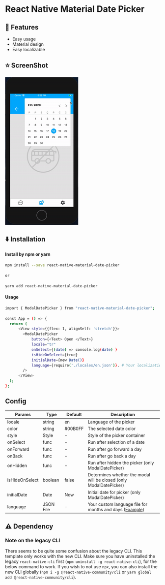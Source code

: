 # React Native Material Date Picker

## :star2: Features
- Easy usage
- Material design
- Easy localizable

## :star: ScreenShot

![](./assets/intro/ss1.gif)

## :arrow_down: Installation

#### Install by npm or yarn

```sh
npm install --save react-native-material-date-picker

or

yarn add react-native-material-date-picker
```



#### Usage

```sh
import { ModalDatePicker } from "react-native-material-date-picker";

const App = () => {
  return (             
      <View style={{flex: 1, alignSelf: 'stretch'}}>
        <ModalDatePicker 
            button={<Text> Open </Text>} 
            locale="tr" 
            onSelect={(date) => console.log(date) }
            isHideOnSelect={true}
            initialDate={new Date()}
            language={require('./locales/en.json')}. # Your localization file
        />             
      </View>
  );
};
```


##  Config

| Params | Type | Default | Description |
| --- | --- | --- | --- |
| locale | string | en | Language of the picker |
| color | string | #00B0FF | The selected date color |  
| style | Style | - | Style of the picker container |
| onSelect | func | - | Run after selection of a date |
| onForward | func | - | Run after go forward a day |
| onBack | func | - | Run after go back a day |
| onHidden | func | - | Run after hidden the picker (only ModalDatePicker) |
| isHideOnSelect | boolean | false | Determines whether the modal will be closed (only ModalDatePicker) |
| initialDate | Date | Now | Initial date for picker (only ModalDatePicker) |
| language | JSON File | - | Your custom language file for months and days (<a href="https://github.com/ilkerkesici/react-native-material-date-picker/blob/master/locales/tr.json">Example</a>) |




## :warning: Dependency

### Note on the legacy CLI
There seems to be quite some confusion about the legacy CLI. This template only works with the new CLI. Make sure you have uninstalled the legacy `react-native-cli` first (`npm uninstall -g react-native-cli`), for the below command to work. If you wish to not use `npx`, you can also install the new CLI globally (`npm i -g @react-native-community/cli` or `yarn global add @react-native-community/cli`).

